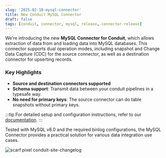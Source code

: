 ```yaml
---
slug: '2025-02-10-mysql-connector'
title: New Conduit MySQL Connector
draft: false
tags: [conduit, connector, mysql, release, connector-release]
---
```


We're introducing the new **MySQL Connector for Conduit**, which allows extraction of
data from and loading data into MySQL databases. This connector supports dual
operation modes, including snapshot and Change Data Capture (CDC) for the source
connector, as well as a destination connector for upserting records.

<!--truncate-->

### Key Highlights

- **Source and destination connectors supported**
- **Schema support**: Transmit data between your conduit pipelines in a typesafe way.
- **No need for primary keys**: The source connector can do table snapshots without primary keys.

:::tip
For detailed setup and configuration instructions, refer to our
[documentation](https://github.com/conduitio-labs/conduit-connector-mysql).
:::

Tested with MySQL v8.0 and the required binlog configurations, the MySQL
Connector provides a practical solution for various data integration use cases.

![scarf pixel conduit-site-changelog](https://static.scarf.sh/a.png?x-pxid=b43cda70-9a98-4938-8857-471cc05e99c5)

